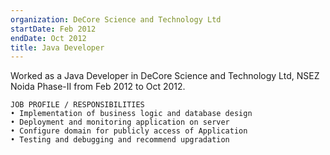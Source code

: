```yaml
---
organization: DeCore Science and Technology Ltd
startDate: Feb 2012
endDate: Oct 2012
title: Java Developer
---
```


Worked as a Java Developer in DeCore Science and Technology Ltd, NSEZ Noida Phase-II from Feb 2012 to Oct 2012.

    JOB PROFILE / RESPONSIBILITIES
    • Implementation of business logic and database design
    • Deployment and monitoring application on server
    • Configure domain for publicly access of Application
    • Testing and debugging and recommend upgradation
